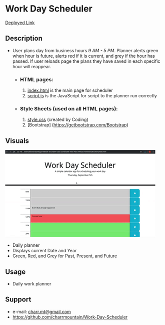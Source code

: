 #  **Work Day Scheduler** #

[Deployed Link](https://charrmountain.github.io/work-day-scheduler/) 

## **Description**

-  User plans day from business hours *9 AM - 5 PM*. Planner alerts green when hour is future, alerts red if it is current, and grey if the hour has passed. If user reloads page the plans they have saved in each specific hour will reappear. 

    - ### **HTML pages:**
         1. [index.html](index.html) is the main page for scheduler
         2. [script.js](portfolio.html) is the JavaScript for script to the planner run correctly

    - ### **Style Sheets** (used on all HTML pages)**:**
         1. [style.css](style.css) (created by Coding)
         2. [Bootstrap] (https://getbootstrap.com/Bootstrap)


## **Visuals**
![alt](Assets/DEMO.gif)
- Daily planner
- Displays current Date and Year
- Green, Red, and Grey for Past, Present, and Future

## **Usage**
- Daily work planner

## **Support**
- e-mail: charr.mt@gmail.com
- https://github.com/charrmountain/Work-Day-Scheduler

